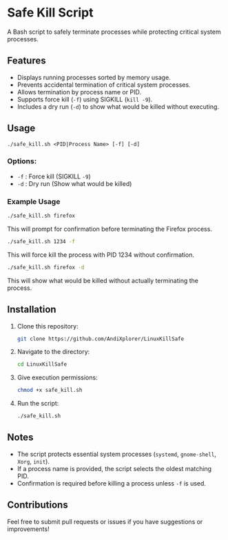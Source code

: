 # Safe Kill Script

A Bash script to safely terminate processes while protecting critical system processes.

## Features
- Displays running processes sorted by memory usage.
- Prevents accidental termination of critical system processes.
- Allows termination by process name or PID.
- Supports force kill (`-f`) using SIGKILL (`kill -9`).
- Includes a dry run (`-d`) to show what would be killed without executing.

## Usage
```
./safe_kill.sh <PID|Process Name> [-f] [-d]
```

### Options:
- `-f` : Force kill (SIGKILL `-9`)
- `-d` : Dry run (Show what would be killed)

### Example Usage
```sh
./safe_kill.sh firefox
```
This will prompt for confirmation before terminating the Firefox process.

```sh
./safe_kill.sh 1234 -f
```
This will force kill the process with PID 1234 without confirmation.

```sh
./safe_kill.sh firefox -d
```
This will show what would be killed without actually terminating the process.

## Installation
1. Clone this repository:
   ```sh
   git clone https://github.com/AndiXplorer/LinuxKillSafe
   ```
2. Navigate to the directory:
   ```sh
   cd LinuxKillSafe
   ```
3. Give execution permissions:
   ```sh
   chmod +x safe_kill.sh
   ```
4. Run the script:
   ```sh
   ./safe_kill.sh
   ```

## Notes
- The script protects essential system processes (`systemd`, `gnome-shell`, `Xorg`, `init`).
- If a process name is provided, the script selects the oldest matching PID.
- Confirmation is required before killing a process unless `-f` is used.


## Contributions
Feel free to submit pull requests or issues if you have suggestions or improvements!